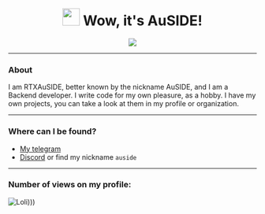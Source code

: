 <h1 align="center"><img src="https://cdn.discordapp.com/avatars/543045653509570581/4791af4ccdbe517cde5b28c26e8bb543.png" width="35"> Wow, it's AuSIDE!</h1>
<p align="center"><img src="https://skillicons.dev/icons?i=cs,discord,bots,discordjs,fastapi,js,py,sqlite,sentry,vscode,windows"></p>
<hr/>

### About
I am RTXAuSIDE, better known by the nickname AuSIDE, and I am a Backend developer. I write code for my own pleasure, as a hobby. I have my own projects, you can take a look at them in my profile or organization.
<hr/>

### Where can I be found?
- [My telegram](https://t.me/iscoroutine)
- [Discord](https://discord.com/users/543045653509570581) or find my nickname `auside`
<hr/>

### Number of views on my profile:
![Loli)))](https://count.getloli.com/get/@rtxauside?theme=rule34)
<!--
**RTXAuSIDE/RTXAuSIDE** is a ✨ _special_ ✨ repository because its `README.md` (this file) appears on your GitHub profile.

Here are some ideas to get you started:

- 🔭 I’m currently working on ...
- 🌱 I’m currently learning ...
- 👯 I’m looking to collaborate on ...
- 🤔 I’m looking for help with ...
- 💬 Ask me about ...
- 📫 How to reach me: ...
- 😄 Pronouns: ...
- ⚡ Fun fact: ...
-->
